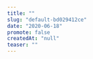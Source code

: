```yaml
---
title: ""
slug: "default-bd029412ce"
date: "2020-06-18"
promote: false
createdAt: "null"
teaser: ""
---
```


